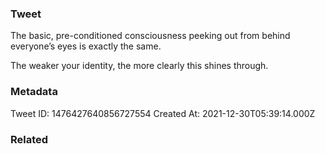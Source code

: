 ### Tweet
The basic, pre-conditioned consciousness peeking out from behind everyone’s eyes is exactly the same.

The weaker your identity, the more clearly this shines through.

### Metadata
Tweet ID: 1476427640856727554
Created At: 2021-12-30T05:39:14.000Z

### Related

